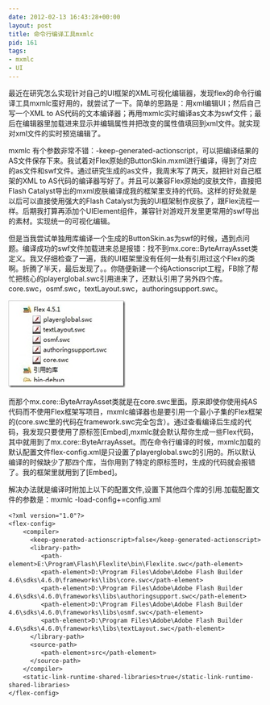 ```yaml
---
date: 2012-02-13 16:43:28+00:00
layout: post
title: 命令行编译工具mxmlc
pid: 161
tags:
- mxmlc
- UI
---
```


最近在研究怎么实现针对自己的UI框架的XML可视化编辑器，发现flex的命令行编译工具mxmlc蛮好用的，就尝试了一下。简单的思路是：用xml编辑UI；然后自己写一个XML to AS代码的文本编译器；再用mxmlc实时编译as文本为swf文件；最后在编辑器里加载进来显示并编辑属性并把改变的属性值填回到xml文件。就实现对xml文件的实时预览编辑了。

mxmlc 有个参数非常不错：-keep-generated-actionscript，可以把编译结果的AS文件保存下来。我试着对Flex原始的ButtonSkin.mxml进行编译，得到了对应的as文件和swf文件。通过研究生成的as文件，我周末写了两天，就把针对自己框架的XML to AS代码的编译器写好了。并且可以兼容Flex原始的皮肤文件，直接把Flash Catalyst导出的mxml皮肤编译成我的框架里支持的代码。这样的好处就是以后可以直接使用强大的Flash Catalyst为我的UI框架制作皮肤了，跟Flex流程一样。后期我打算再添加个UIElement组件，兼容针对游戏开发里更常用的swf导出的素材。实现统一的可视化编辑。

但是当我尝试单独用库编译一个生成的ButtonSkin.as为swf的时候，遇到点问题。编译成功的swf文件加载进来总是报错：找不到mx.core::ByteArrayAsset类定义。我又仔细检查了一遍，我的UI框架里没有任何一处有引用过这个Flex的类啊。折腾了半天，最后发现了。。你随便新建一个纯Actionscript工程，FB除了帮忙把核心的playerglobal.swc引用进来了，还默认引用了另外四个库。core.swc，osmf.swc，textLayout.swc，authoringsupport.swc。

[![lib](/uploads/2012/02/lib_thumb.jpg)](/uploads/2012/02/lib.jpg)

而那个mx.core::ByteArrayAsset类就是在core.swc里面。原来即使你使用纯AS代码而不使用Flex框架写项目，mxmlc编译器也是要引用一个最小子集的Flex框架的(core.swc里的代码在framework.swc完全包含）。通过查看编译后生成的代码，我发现只要使用了原标签[Embed],mxmlc就会默认帮你生成一些Flex代码，其中就用到了mx.core::ByteArrayAsset。而在命令行编译的时候，mxmlc加载的默认配置文件flex-config.xml是只设置了playerglobal.swc的引用的。所以默认编译的时候缺少了那四个库，当你用到了特定的原标签时，生成的代码就会报错了。我的框架里就用到了[Embed]。

解决办法就是编译时附加上以下的配置文件,设置下其他四个库的引用.加载配置文件的参数是：mxmlc -load-config+=config.xml

    <?xml version="1.0"?>
    <flex-config>
    	<compiler>
          <keep-generated-actionscript>false</keep-generated-actionscript>
    	  <library-path>
             <path-element>E:\Program\Flash\Flexlite\bin\Flexlite.swc</path-element>
             <path-element>D:\Program Files\Adobe\Adobe Flash Builder 4.6\sdks\4.6.0\frameworks\libs\core.swc</path-element>
    		 <path-element>D:\Program Files\Adobe\Adobe Flash Builder 4.6\sdks\4.6.0\frameworks\libs\authoringsupport.swc</path-element>
    		 <path-element>D:\Program Files\Adobe\Adobe Flash Builder 4.6\sdks\4.6.0\frameworks\libs\osmf.swc</path-element>
    		 <path-element>D:\Program Files\Adobe\Adobe Flash Builder 4.6\sdks\4.6.0\frameworks\libs\textLayout.swc</path-element>
          </library-path>
    	  <source-path>
             <path-element>src</path-element>
          </source-path>
    	</compiler>
    	<static-link-runtime-shared-libraries>true</static-link-runtime-shared-libraries>
    </flex-config>

    
